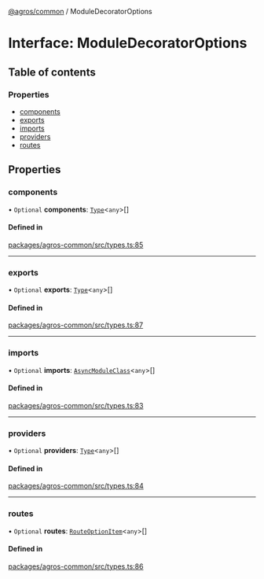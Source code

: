 [@agros/common](../index.md) / ModuleDecoratorOptions

# Interface: ModuleDecoratorOptions

## Table of contents

### Properties

- [components](ModuleDecoratorOptions.md#components)
- [exports](ModuleDecoratorOptions.md#exports)
- [imports](ModuleDecoratorOptions.md#imports)
- [providers](ModuleDecoratorOptions.md#providers)
- [routes](ModuleDecoratorOptions.md#routes)

## Properties

### <a id="components" name="components"></a> components

• `Optional` **components**: [`Type`](../index.md#type)<`any`\>[]

#### Defined in

[packages/agros-common/src/types.ts:85](https://github.com/agrosjs/agros/blob/64c5bfe/packages/agros-common/src/types.ts#L85)

___

### <a id="exports" name="exports"></a> exports

• `Optional` **exports**: [`Type`](../index.md#type)<`any`\>[]

#### Defined in

[packages/agros-common/src/types.ts:87](https://github.com/agrosjs/agros/blob/64c5bfe/packages/agros-common/src/types.ts#L87)

___

### <a id="imports" name="imports"></a> imports

• `Optional` **imports**: [`AsyncModuleClass`](../index.md#asyncmoduleclass)<`any`\>[]

#### Defined in

[packages/agros-common/src/types.ts:83](https://github.com/agrosjs/agros/blob/64c5bfe/packages/agros-common/src/types.ts#L83)

___

### <a id="providers" name="providers"></a> providers

• `Optional` **providers**: [`Type`](../index.md#type)<`any`\>[]

#### Defined in

[packages/agros-common/src/types.ts:84](https://github.com/agrosjs/agros/blob/64c5bfe/packages/agros-common/src/types.ts#L84)

___

### <a id="routes" name="routes"></a> routes

• `Optional` **routes**: [`RouteOptionItem`](RouteOptionItem.md)<`any`\>[]

#### Defined in

[packages/agros-common/src/types.ts:86](https://github.com/agrosjs/agros/blob/64c5bfe/packages/agros-common/src/types.ts#L86)
